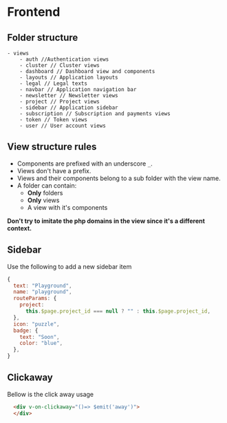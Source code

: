 # Frontend


## Folder structure

```
- views
    - auth //Authentication views
    - cluster // Cluster views
    - dashboard // Dashboard view and components
    - layouts // Application layouts
    - legal // Legal texts
    - navbar // Application navigation bar
    - newsletter // Newsletter views
    - project // Project views
    - sidebar // Application sidebar
    - subscription // Subscription and payments views
    - token // Token views
    - user // User account views
```

## View structure rules
* Components are prefixed with an underscore `_`.
* Views don't have a prefix.
* Views and their components belong to a sub folder with the view name.
* A folder can contain:
  * **Only** folders
  * **Only** views
  * A view with it's components

**Don't try to imitate the php domains in the view since it's a different context.**

## Sidebar

Use the following to add a new sidebar item
```js
{
  text: "Playground",
  name: "playground",
  routeParams: {
    project:
      this.$page.project_id === null ? "" : this.$page.project_id,
  },
  icon: "puzzle",
  badge: {
    text: "Soon",
    color: "blue",
  },
}
```

## Clickaway

Bellow is the click away usage

```html
  <div v-on-clickaway="()=> $emit('away')">
  </div>
```